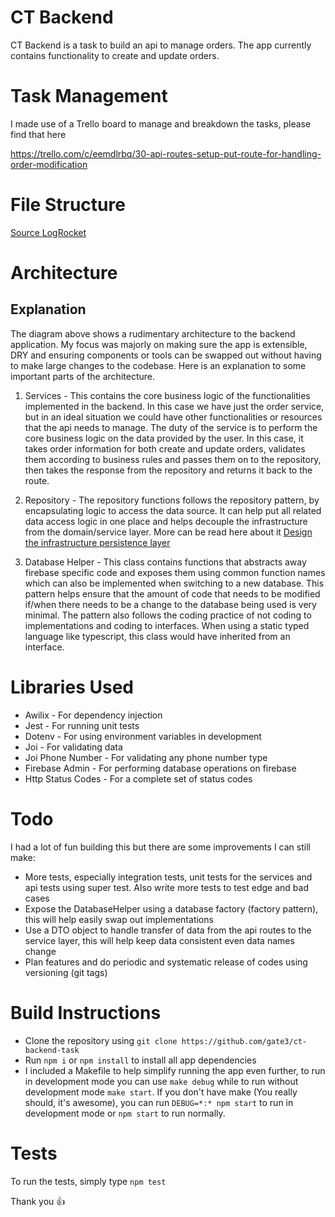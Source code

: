 # CT Backend

CT Backend is a task to build an api to manage orders. The app currently contains functionality to create and update orders.

# Task Management
I made use of a Trello board to manage and breakdown the tasks, please find that here

<a href="https://trello.com/c/eemdlrbq/30-api-routes-setup-put-route-for-handling-order-modification">https://trello.com/c/eemdlrbq/30-api-routes-setup-put-route-for-handling-order-modification</a>

# File Structure

<a href="https://blog.logrocket.com/the-perfect-architecture-flow-for-your-next-node-js-project/">Source LogRocket</a>

# Architecture

## Explanation

The diagram above shows a rudimentary architecture to the backend application. My focus was majorly on making sure the app is extensible, DRY and ensuring components or tools can be swapped out without having to make large changes to the codebase.
Here is an explanation to some important parts of the architecture.

1. Services - This contains the core business logic of the functionalities implemented in the backend. In this case we have just the order service, but in an ideal situation we could have other functionalities or resources that the api needs to manage. 
The duty of the service is to perform the core business logic on the data provided by the user. In this case, it takes order information for both create and update orders, validates them according to business rules and passes them on to the repository, then takes the response from the repository and returns it back to the route.

2. Repository - The repository functions follows the repository pattern, by encapsulating logic to access the data source. It can help put all related data access logic in one place and helps decouple the infrastructure from the domain/service layer. More can be read here about it
<a href="https://docs.microsoft.com/en-us/dotnet/architecture/microservices/microservice-ddd-cqrs-patterns/infrastructure-persistence-layer-design">Design the infrastructure persistence layer</a>

3. Database Helper - This class contains functions that abstracts away firebase specific code and exposes them using common function names which can also be implemented when switching to a new database. This pattern helps ensure that the amount of code that needs to be modified if/when there needs to be a change to the database being used is very minimal. 
The pattern also follows the coding practice of not coding to implementations and coding to interfaces. When using a static typed language like typescript, this class would have inherited from an interface.


# Libraries Used

- Awilix - For dependency injection
- Jest - For running unit tests
- Dotenv - For using environment variables in development
- Joi - For validating data
- Joi Phone Number - For validating any phone number type
- Firebase Admin - For performing database operations on firebase
- Http Status Codes - For a complete set of status codes


# Todo

I had a lot of fun building this but there are some improvements I can still make:

- More tests, especially integration tests, unit tests for the services and api tests using super test. Also write more tests to test edge and bad cases
- Expose the DatabaseHelper using a database factory (factory pattern), this will help easily swap out implementations
- Use a DTO object to handle transfer of data from the api routes to the service layer, this will help keep data consistent even data names change
- Plan features and do periodic and systematic release of codes using versioning (git tags)

# Build Instructions

- Clone the repository using ```git clone https://github.com/gate3/ct-backend-task```
- Run ```npm i``` or ```npm install``` to install all app dependencies
- I included a Makefile to help simplify running the app even further, to run in development mode you can use ```make debug``` while to run without development mode ```make start```. If you don't have make (You really should, it's awesome), you can run ```DEBUG=*:* npm start``` to run in development mode or ```npm start``` to run normally.

# Tests

To run the tests, simply type ```npm test```

Thank you 👍
